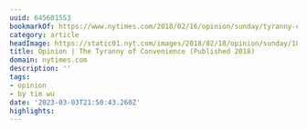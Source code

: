 ```yaml
---
uuid: 645601553
bookmarkOf: https://www.nytimes.com/2018/02/16/opinion/sunday/tyranny-convenience.html
category: article
headImage: https://static01.nyt.com/images/2018/02/18/opinion/sunday/18wu/18wu--largeHorizontalJumbo-v2.jpg?year=2018&h=683&w=1024&s=53feceae2f3f82a2f7641fb107b49b957395212fe665442bf9e17bfc2c0d110a&k=ZQJBKqZ0VN
title: Opinion | The Tyranny of Convenience (Published 2018)
domain: nytimes.com
description: ''
tags:
- opinion
- by tim wu
date: '2023-03-03T21:50:43.260Z'
highlights:
---
```



